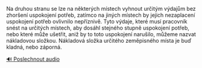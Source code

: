 
Na druhou stranu se lze na některých místech vyhnout určitým výdajům bez zhoršení uspokojení potřeb, zatímco na jiných místech by jejich nezaplacení uspokojení potřeb ovlivnilo nepříznivě. Tyto výdaje, které musí pracovník snést na určitých místech, aby dosáhl stejného stupně uspokojení potřeb, nebo které může ušetřit, aniž by to toto uspokojení narušilo, můžeme nazvat nákladovou složkou. Nákladová složka určitého zeměpisného místa je buď kladná, nebo záporná.

[🔊 Poslechnout audio](/data/7-paragraphs/audio/chapter_113/para_010-Na-druhou-stranu-se-lze-na-nkterch-mstech-vyhno.mp3)
